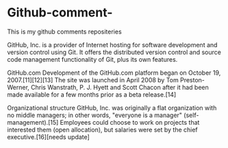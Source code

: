 # Github-comment-
This is my github comments repositeries

GitHub, Inc. is a provider of Internet hosting for software development and version control using Git. It offers the distributed version control and source code management functionality of Git, plus its own features.

GitHub.com
Development of the GitHub.com platform began on October 19, 2007.[11][12][13] The site was launched in April 2008 by Tom Preston-Werner, Chris Wanstrath, P. J. Hyett and Scott Chacon after it had been made available for a few months prior as a beta release.[14]

Organizational structure
GitHub, Inc. was originally a flat organization with no middle managers; in other words, "everyone is a manager" (self-management).[15] Employees could choose to work on projects that interested them (open allocation), but salaries were set by the chief executive.[16][needs update]
